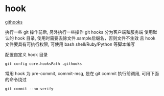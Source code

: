 # hook

[githooks](https://git-scm.com/docs/githooks)

执行一些 git 操作前后, 另外执行一些操作
git hooks 分为客户端和服务端
使用默认的 hook 目录, 使用时需要去除文件.sample后缀名，否则文件不生效
且 hook 文件要具有可执行权限, 可使用 bash shell/Ruby/Python 等脚本编写

配置自定义 hook 目录

```shell
git config core.hooksPath .githooks
```

常用 hook 为 pre-commit, commit-msg, 是在 git commit 执行前调用, 可用下面的命令绕过

```shell
git commit --no-verify
```
